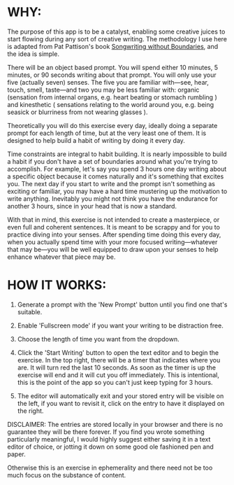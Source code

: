 # WHY: 
The purpose of this app is to be a catalyst, enabling some creative juices to start flowing during any sort of creative writing. The methodology I use here is adapted from Pat Pattison's book [Songwriting without Boundaries](https://www.amazon.com/dp/B006N559O8/ref=dp-kindle-redirect?_encoding=UTF8&btkr=1), and the idea is simple. 

There will be an object based prompt. You will spend either 10 minutes, 5 minutes, or 90 seconds writing about that prompt. You will only use your five (actually seven) senses. The five you are familiar with—see, hear, touch, smell, taste—and two you may be less familiar with: organic (sensation from internal organs, e.g. heart beating or stomach rumbling ) and kinesthetic ( sensations relating to the world around you, e.g. being seasick or blurriness from not wearing glasses ).

Theoretically you will do this exercise every day, ideally doing a separate prompt for each length of time, but at the very least one of them. It is designed to help build a habit of writing by doing it every day. 

Time constraints are integral to habit building. It is nearly impossible to build a habit if you don't have a set of boundaries around what you're trying to accomplish. For example, let's say you spend 3 hours one day writing about a specific object because it comes naturally and it's something that excites you. The next day if you start to write and the prompt isn't something as exciting or familiar, you may have a hard time mustering up the motivation to write anything. Inevitably you might not think you have the endurance for another 3 hours, since in your head that is now a standard.

With that in mind, this exercise is not intended to create a masterpiece, or even full and coherent sentences. It is meant to be scrappy and for you to practice diving into your senses. After spending time doing this every day, when you actually spend time with your more focused writing—whatever that may be—you will be well equipped to draw upon your senses to help enhance whatever that piece may be.

# HOW IT WORKS: 

1) Generate a prompt with the 'New Prompt' button until you find one that's suitable.

2) Enable 'Fullscreen mode' if you want your writing to be distraction free.

3) Choose the length of time you want from the dropdown.

4) Click the 'Start Writing' button to open the text editor and to begin the exercise. In the top right, there will be a timer that indicates where you are. It will turn red the last 10 seconds. As soon as the timer is up the exercise will end and it will cut you off immediately. This is intentional, this is the point of the app so you can't just keep typing for 3 hours.

5) The editor will automatically exit and your stored entry will be visible on the left, if you want to revisit it, click on the entry to have it displayed on the right. 

DISCLAIMER: The entries are stored locally in your browser and there is no guarantee they will be there forever. If you find you wrote something particularly meaningful, I would highly suggest either saving it in a text editor of choice, or jotting it down on some good ole fashioned pen and paper.

Otherwise this is an exercise in ephemerality and there need not be too much focus on the substance of content.
